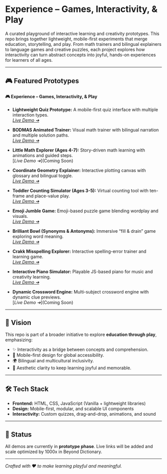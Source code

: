 # Experience – Games, Interactivity, & Play

A curated playground of interactive learning and creativity prototypes. This repo brings together lightweight, mobile-first experiments that merge education, storytelling, and play. From math trainers and bilingual explainers to language games and creative puzzles, each project explores how interactivity can turn abstract concepts into joyful, hands-on experiences for learners of all ages.

---

## 🎮 Featured Prototypes

#### 🎮 Experience – Games, Interactivity, & Play

* **Lightweight Quiz Prototype:** A mobile-first quiz interface with multiple interaction types.<br/>[*Live Demo ➔*](https://pawan-nayar.github.io/experience-playground/light_quiz_medium.html)

* **BODMAS Animated Trainer:** Visual math trainer with bilingual narration and multiple solution paths.<br/>[*Live Demo ➔*](https://pawan-nayar.github.io/experience-playground/bodmas_trainer.html)

* **Little Math Explorer (Ages 4-7):** Story-driven math learning with animations and guided steps.<br/>\[*Live Demo ➔*]\(Coming Soon)

* **Coordinate Geometry Explainer:** Interactive plotting canvas with glossary and bilingual toggle.<br/>[*Live Demo ➔*](https://pawan-nayar.github.io/experience-playground/math_concept_article_coordinate_geometry.html)

* **Toddler Counting Simulator (Ages 3-5):** Virtual counting tool with ten-frame and place-value play.<br/>[*Live Demo ➔*](https://pawan-nayar.github.io/experience-playground/counting_more_less_basic_math_for_age_3_to_5.html)

* **Emoji Jumble Game:** Emoji-based puzzle game blending wordplay and visuals.<br/>[*Live Demo ➔*](https://pawan-nayar.github.io/experience-playground/emoji_jumble_game.html)

* **Brilliant Bowl (Synonyms & Antonyms):** Immersive “fill & drain” game exploring word meaning.<br/>[*Live Demo ➔*](https://pawan-nayar.github.io/experience-playground/bowl_fill_synonymn_antonymn.html)

* **Crakk Misspelling Explorer:** Interactive spelling-error trainer and learning game.<br/>[*Live Demo ➔*](https://pawan-nayar.github.io/experience-playground/crakk_misspelling.html)

* **Interactive Piano Simulator:** Playable JS-based piano for music and creativity learning.<br/>[*Live Demo ➔*](https://pawan-nayar.github.io/experience-playground/piano_simulator.html)

* **Dynamic Crossword Engine:** Multi-subject crossword engine with dynamic clue previews.<br/>\[*Live Demo ➔*]\(Coming Soon)

---

## 🚀 Vision
This repo is part of a broader initiative to explore **education through play**, emphasizing:
- ✨ Interactivity as a bridge between concepts and comprehension.
- 📱 Mobile-first design for global accessibility.
- 🌍 Bilingual and multicultural inclusivity.
- 🎨 Aesthetic clarity to keep learning joyful and memorable.

---

## 🛠️ Tech Stack
- **Frontend:** HTML, CSS, JavaScript (Vanilla + lightweight libraries)
- **Design:** Mobile-first, modular, and scalable UI components
- **Interactivity:** Custom quizzes, drag-and-drop, animations, and sound

---

## 📌 Status
All demos are currently in **prototype phase**. Live links will be added and scale optimized by 1000x in Beyond Dictionary.

---

*Crafted with ❤️ to make learning playful and meaningful.*
